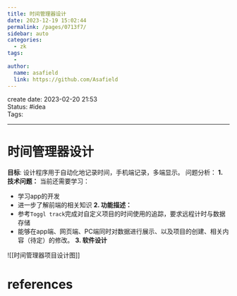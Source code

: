 ```yaml
---
title: 时间管理器设计
date: 2023-12-19 15:02:44
permalink: /pages/0713f7/
sidebar: auto
categories:
  - zk
tags:
  - 
author: 
  name: asafield
  link: https://github.com/Asafield
---
```

create date: 2023-02-20 21:53  
Status: #idea  
Tags: 

---

# 时间管理器设计

**目标**: 设计程序用于自动化地记录时间，手机端记录，多端显示。
问题分析：
**1. 技术问题：** 当前还需要学习：
- 学习app的开发
- 进一步了解前端的相关知识
**2. 功能描述：** 
- 参考`Toggl track`完成对自定义项目的时间使用的追踪，要求远程计时与数据存储  
- 能够在app端、网页端、PC端同时对数据进行展示、以及项目的创建、相关内容（待定）的修改。
**3. 软件设计**  

![[时间管理器项目设计图]]

# references